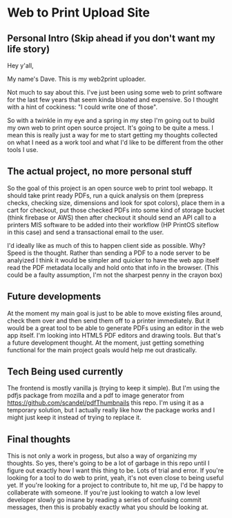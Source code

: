 # Web to Print Upload Site
## Personal Intro (Skip ahead if you don't want my life story)
Hey y'all,

My name's Dave. This is my web2print uploader.

Not much to say about this. I've just been using some web to print software for the last few years that seem kinda bloated and expensive. So I thought with a hint of cockiness: "I could write one of those".

So with a twinkle in my eye and a spring in my step I'm going out to build my own web to print open source project. It's going to be quite a mess. I mean this is really just a way for me to start getting my thoughts collected on what I need as a work tool and what I'd like to be different from the other tools I use.

## The actual project, no more personal stuff
So the goal of this project is an open source web to print tool webapp.
It should take print ready PDFs, run a quick analysis on them (prepress checks, checking size, dimensions and look for spot colors), place them in a cart for checkout, put those checked PDFs into some kind of storage bucket (think firebase or AWS) then after checkout it should send an API call to a printers MIS software to be added into their workflow (HP PrintOS siteflow in this case) and send a transactional email to the user.

I'd ideally like as much of this to happen client side as possible. Why? Speed is the thought. Rather than sending a PDF to a node server to be analyized I think it would be simpler and quicker to have the web app itself read the PDF metadata locally and hold onto that info in the browser. (This could be a faulty assumption, I'm not the sharpest penny in the crayon box)

## Future developments
At the moment my main goal is just to be able to move existing files around, check them over and then send them off to a printer immediately. But it would be a great tool to be able to generate PDFs using an editor in the web app itself. I'm looking into HTML5 PDF editors and drawing tools. But that's a future development thought. At the moment, just getting something functional for the main project goals would help me out drastically.

## Tech Being used currently
The frontend is mostly vanilla js (trying to keep it simple).
But I'm using the pdfjs package from mozilla and a pdf to image generator from https://github.com/scandel/pdfThumbnails this repo. I'm using it as a temporary solution, but I actually really like how the package works and I might just keep it instead of trying to replace it. 

## Final thoughts
This is not only a work in progess, but also a way of organizing my thoughts. So yes, there's going to be a lot of garbage in this repo until I figure out exactly how I want this thing to be.
Lots of trial and error. If you're looking for a tool to do web to print, yeah, it's not even close to being useful yet. If you're looking for a project to contribute to, hit me up, I'd be happy to collaberate with someone. If you're just looking to watch a low level developer slowly go insane by reading a series of confusing commit messages, then this is probably exactly what you should be looking at.